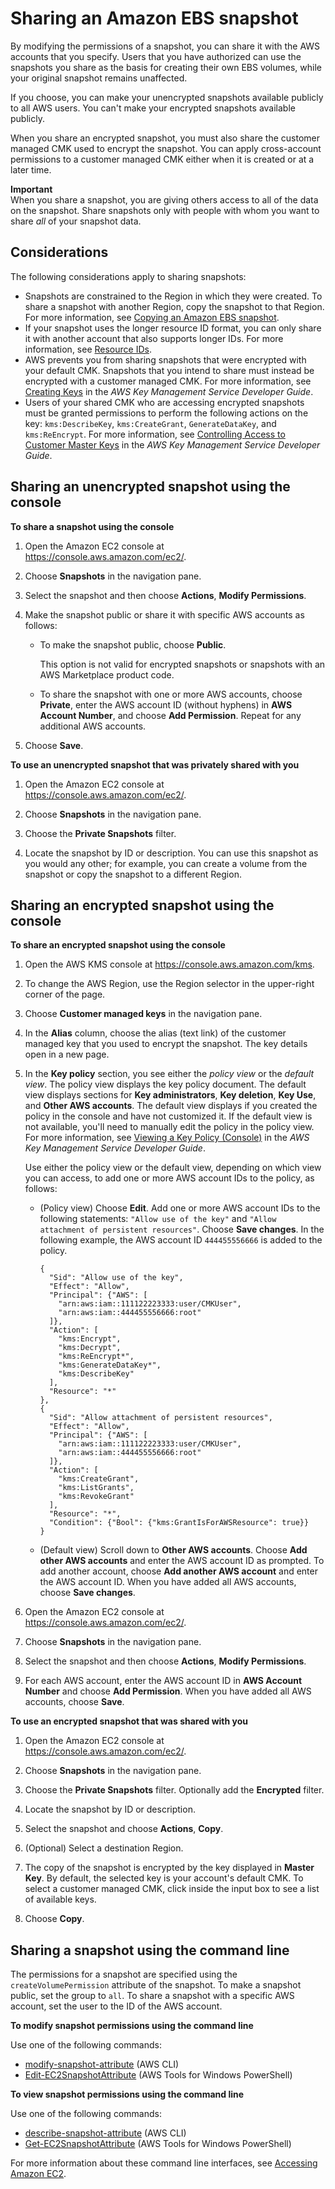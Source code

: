 # Sharing an Amazon EBS snapshot<a name="ebs-modifying-snapshot-permissions"></a>

By modifying the permissions of a snapshot, you can share it with the AWS accounts that you specify\. Users that you have authorized can use the snapshots you share as the basis for creating their own EBS volumes, while your original snapshot remains unaffected\.

If you choose, you can make your unencrypted snapshots available publicly to all AWS users\. You can't make your encrypted snapshots available publicly\. 

When you share an encrypted snapshot, you must also share the customer managed CMK used to encrypt the snapshot\. You can apply cross\-account permissions to a customer managed CMK either when it is created or at a later time\.

**Important**  
When you share a snapshot, you are giving others access to all of the data on the snapshot\. Share snapshots only with people with whom you want to share *all* of your snapshot data\.

## Considerations<a name="share-snapshot-considerations"></a>

The following considerations apply to sharing snapshots:
+ Snapshots are constrained to the Region in which they were created\. To share a snapshot with another Region, copy the snapshot to that Region\. For more information, see [Copying an Amazon EBS snapshot](ebs-copy-snapshot.md)\.
+ If your snapshot uses the longer resource ID format, you can only share it with another account that also supports longer IDs\. For more information, see [Resource IDs](resource-ids.md)\.
+ AWS prevents you from sharing snapshots that were encrypted with your default CMK\. Snapshots that you intend to share must instead be encrypted with a customer managed CMK\. For more information, see [Creating Keys](https://docs.aws.amazon.com/kms/latest/developerguide/create-keys.html) in the *AWS Key Management Service Developer Guide*\.
+ Users of your shared CMK who are accessing encrypted snapshots must be granted permissions to perform the following actions on the key: `kms:DescribeKey`, `kms:CreateGrant`, `GenerateDataKey`, and `kms:ReEncrypt`\. For more information, see [Controlling Access to Customer Master Keys](https://docs.aws.amazon.com/kms/latest/developerguide/control-access.html) in the *AWS Key Management Service Developer Guide*\.

## Sharing an unencrypted snapshot using the console<a name="share-unencrypted-snapshot"></a>

**To share a snapshot using the console**

1. Open the Amazon EC2 console at [https://console\.aws\.amazon\.com/ec2/](https://console.aws.amazon.com/ec2/)\.

1. Choose **Snapshots** in the navigation pane\.

1. Select the snapshot and then choose **Actions**, **Modify Permissions**\.

1. Make the snapshot public or share it with specific AWS accounts as follows:
   + To make the snapshot public, choose **Public**\.

     This option is not valid for encrypted snapshots or snapshots with an AWS Marketplace product code\.
   + To share the snapshot with one or more AWS accounts, choose **Private**, enter the AWS account ID \(without hyphens\) in **AWS Account Number**, and choose **Add Permission**\. Repeat for any additional AWS accounts\.

1. Choose **Save**\.

**To use an unencrypted snapshot that was privately shared with you**

1. Open the Amazon EC2 console at [https://console\.aws\.amazon\.com/ec2/](https://console.aws.amazon.com/ec2/)\.

1. Choose **Snapshots** in the navigation pane\.

1. Choose the **Private Snapshots** filter\.

1. Locate the snapshot by ID or description\. You can use this snapshot as you would any other; for example, you can create a volume from the snapshot or copy the snapshot to a different Region\.

## Sharing an encrypted snapshot using the console<a name="share-encrypted-snapshot"></a>

**To share an encrypted snapshot using the console**

1. Open the AWS KMS console at [https://console\.aws\.amazon\.com/kms](https://console.aws.amazon.com/kms)\.

1. To change the AWS Region, use the Region selector in the upper\-right corner of the page\.

1. Choose **Customer managed keys** in the navigation pane\.

1. In the **Alias** column, choose the alias \(text link\) of the customer managed key that you used to encrypt the snapshot\. The key details open in a new page\.

1. In the **Key policy** section, you see either the *policy view* or the *default view*\. The policy view displays the key policy document\. The default view displays sections for **Key administrators**, **Key deletion**, **Key Use**, and **Other AWS accounts**\. The default view displays if you created the policy in the console and have not customized it\. If the default view is not available, you'll need to manually edit the policy in the policy view\. For more information, see [Viewing a Key Policy \(Console\)](https://docs.aws.amazon.com/kms/latest/developerguide/key-policy-viewing.html#key-policy-viewing-console) in the *AWS Key Management Service Developer Guide*\.

   Use either the policy view or the default view, depending on which view you can access, to add one or more AWS account IDs to the policy, as follows:
   + \(Policy view\) Choose **Edit**\. Add one or more AWS account IDs to the following statements: `"Allow use of the key"` and `"Allow attachment of persistent resources"`\. Choose **Save changes**\. In the following example, the AWS account ID `444455556666` is added to the policy\.

     ```
     {
       "Sid": "Allow use of the key",
       "Effect": "Allow",
       "Principal": {"AWS": [
         "arn:aws:iam::111122223333:user/CMKUser",
         "arn:aws:iam::444455556666:root"
       ]},
       "Action": [
         "kms:Encrypt",
         "kms:Decrypt",
         "kms:ReEncrypt*",
         "kms:GenerateDataKey*",
         "kms:DescribeKey"
       ],
       "Resource": "*"
     },
     {
       "Sid": "Allow attachment of persistent resources",
       "Effect": "Allow",
       "Principal": {"AWS": [
         "arn:aws:iam::111122223333:user/CMKUser",
         "arn:aws:iam::444455556666:root"
       ]},
       "Action": [
         "kms:CreateGrant",
         "kms:ListGrants",
         "kms:RevokeGrant"
       ],
       "Resource": "*",
       "Condition": {"Bool": {"kms:GrantIsForAWSResource": true}}
     }
     ```
   + \(Default view\) Scroll down to **Other AWS accounts**\. Choose **Add other AWS accounts** and enter the AWS account ID as prompted\. To add another account, choose **Add another AWS account** and enter the AWS account ID\. When you have added all AWS accounts, choose **Save changes**\.

1. Open the Amazon EC2 console at [https://console\.aws\.amazon\.com/ec2/](https://console.aws.amazon.com/ec2/)\.

1. Choose **Snapshots** in the navigation pane\.

1. Select the snapshot and then choose **Actions**, **Modify Permissions**\.

1. For each AWS account, enter the AWS account ID in **AWS Account Number** and choose **Add Permission**\. When you have added all AWS accounts, choose **Save**\.

**To use an encrypted snapshot that was shared with you**

1. Open the Amazon EC2 console at [https://console\.aws\.amazon\.com/ec2/](https://console.aws.amazon.com/ec2/)\.

1. Choose **Snapshots** in the navigation pane\.

1. Choose the **Private Snapshots** filter\. Optionally add the **Encrypted** filter\.

1. Locate the snapshot by ID or description\.

1. Select the snapshot and choose **Actions**, **Copy**\.

1. \(Optional\) Select a destination Region\.

1. The copy of the snapshot is encrypted by the key displayed in **Master Key**\. By default, the selected key is your account's default CMK\. To select a customer managed CMK, click inside the input box to see a list of available keys\.

1. Choose **Copy**\.

## Sharing a snapshot using the command line<a name="share-snapshot-cli"></a>

The permissions for a snapshot are specified using the `createVolumePermission` attribute of the snapshot\. To make a snapshot public, set the group to `all`\. To share a snapshot with a specific AWS account, set the user to the ID of the AWS account\.

**To modify snapshot permissions using the command line**

Use one of the following commands:
+ [modify\-snapshot\-attribute](https://docs.aws.amazon.com/cli/latest/reference/ec2/modify-snapshot-attribute.html) \(AWS CLI\)
+ [Edit\-EC2SnapshotAttribute](https://docs.aws.amazon.com/powershell/latest/reference/items/Edit-EC2SnapshotAttribute.html) \(AWS Tools for Windows PowerShell\)

**To view snapshot permissions using the command line**

Use one of the following commands:
+ [describe\-snapshot\-attribute](https://docs.aws.amazon.com/cli/latest/reference/ec2/describe-snapshot-attribute.html) \(AWS CLI\)
+ [Get\-EC2SnapshotAttribute](https://docs.aws.amazon.com/powershell/latest/reference/items/Get-EC2SnapshotAttribute.html) \(AWS Tools for Windows PowerShell\)

For more information about these command line interfaces, see [Accessing Amazon EC2](concepts.md#access-ec2)\.
